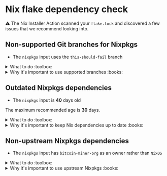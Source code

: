 # Nix flake dependency check

:warning: The Nix Installer Action scanned your `flake.lock` and discovered a few issues that we recommend looking into.

## Non-supported Git branches for Nixpkgs

* The `nixpkgs` input uses the `this-should-fail` branch

<details>
<summary>What to do :toolbox:</summary>
Use one of these branches instead:

* `nixos-22.11`
* `nixos-22.11-small`
* `nixos-unstable`
* `nixos-unstable-small`
* `nixpkgs-22.11-darwin`
* `nixpkgs-unstable`

Here's an example:

```nix
{
  inputs.nixpkgs.url = "github:NixOS/nixpkgs/nixpkgs-unstable";
}
```
</details>

<details>
<summary>Why it's important to use supported branches :books:</summary>
<a href="https://zero-to-nix.com/concepts/nixos">NixOS</a>'s release branches stop receiving updates roughly 7 months after release and then gradually become more and more insecure over time.
Non-release branches receive unpredictable updates and should be avoided as dependencies.
Release branches are also certain to have good <a href="https://zero-to-nix.com/concepts/caching">binary cache</a> coverage, which other branches can't promise.

</details>

## Outdated Nixpkgs dependencies

* The `nixpkgs` input is **40** days old

The maximum recommended age is **30** days.

<details>
<summary>What to do :toolbox:</summary>
Use the [`update-flake-lock`][flake-lock-action] GitHub Action to automate updates:

```yaml
steps:
  - name: Automatically update flake.lock
    uses: DeterminateSystems/update-flake-lock
    with:
      pr-title: "Update flake.lock"        # PR title
      pr-labels: [dependencies, automated] # PR labels
```
</details>

<details>
<summary>Why it's important to keep Nix dependencies up to date :books:</summary>
<a href="https://github.com/NixOS/nixpkgs">Nixpkgs</a> receives a continuous stream of security patches to keep your software and systems secure.
Using outdated revisions of Nixpkgs can inadvertently expose you to software security risks that have been resolved in more recent releases.

</details>

## Non-upstream Nixpkgs dependencies

* The `nixpkgs` input has `bitcoin-miner-org` as an owner rather than `NixOS`

<details>
<summary>What to do :toolbox:</summary>
Use a Nixpkgs dependency from the [`NixOS`][nixos] org.
Here's an example:

```nix
{
  inputs.nixpkgs.url = "github:NixOS/nixpkgs";
}
```

If you need a customized version of Nixpkgs, we recommend that you use [overlays] and per-package [overrides].
</details>

<details>
<summary>Why it's important to use upstream Nixpkgs :books:</summary>
We don't recommend using forked or re-exported versions of Nixpkgs.
While this may be convenient in some cases, it can introduce unexpected behaviors and unwanted security risks.
While <a href="https://github.com/NixOS/nixpkgs">upstream Nixpkgs</a> isn't bulletproof&mdash;nothing in software is!&mdash;it has a wide range of security measures in place, most notably continuous integration testing with <a href="https://hydra.nixos.org/">Hydra</a>, that mitigate a great deal of supply chain risk.

</details>

[flake-lock-action]: https://github.com/determinateSystems/update-flake-lock
[nixos]: https://github.com/nixos
[overlays]: https://nixos.wiki/wiki/Overlays
[overrides]: https://ryantm.github.io/nixpkgs/using/overrides
